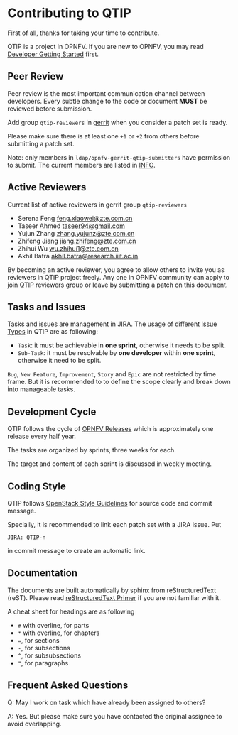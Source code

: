 Contributing to QTIP
====================

First of all, thanks for taking your time to contribute.

QTIP is a project in OPNFV. If you are new to OPNFV, you may read
[Developer Getting Started][gs] first.

Peer Review
-----------

Peer review is the most important communication channel between developers.
Every subtle change to the code or document **MUST** be reviewed before
submission.

Add group `qtip-reviewers` in [gerrit][gr] when you consider a patch set is ready.

Please make sure there is at least one `+1` or `+2` from others before
submitting a patch set.

Note: only members in `ldap/opnfv-gerrit-qtip-submitters` have permission
to submit. The current members are listed in [INFO][if].

Active Reviewers
----------------

Current list of active reviewers in gerrit group `qtip-reviewers`

* Serena Feng <feng.xiaowei@zte.com.cn>
* Taseer Ahmed <taseer94@gmail.com>
* Yujun Zhang <zhang.yujunz@zte.com.cn>
* Zhifeng Jiang <jiang.zhifeng@zte.com.cn>
* Zhihui Wu <wu.zhihui1@zte.com.cn>
* Akhil Batra <akhil.batra@research.iiit.ac.in>

By becoming an active reviewer, you agree to allow others to invite you as
reviewers in QTIP project freely. Any one in OPNFV community can apply to join
QTIP reviewers group or leave by submitting a patch on this document.

Tasks and Issues
----------------

Tasks and issues are management in [JIRA][jr]. The usage of different
[Issue Types][it] in QTIP are as following:

* `Task`: it must be achievable in **one sprint**, otherwise it needs to be split.
* `Sub-Task`: it must be resolvable by **one developer** within **one sprint**,
otherwise it need to be split.

`Bug`, `New Feature`, `Improvement`, `Story` and `Epic` are not
restricted by time frame. But it is recommended to to define the scope clearly
and break down into manageable tasks.

Development Cycle
-----------------

QTIP follows the cycle of [OPNFV Releases][or] which is approximately one release
every half year.

The tasks are organized by sprints, three weeks for each.

The target and content of each sprint is discussed in weekly meeting.

Coding Style
------------

QTIP follows [OpenStack Style Guidelines][os] for source code and commit message.

Specially, it is recommended to link each patch set with a JIRA issue. Put

    JIRA: QTIP-n

in commit message to create an automatic link.

Documentation
-------------

The documents are built automatically by sphinx from reStructuredText (reST).
Please read [reStructuredText Primer][rp] if you are not familiar with it.

A cheat sheet for headings are as following

* `#` with overline, for parts
* `*` with overline, for chapters
* `=`, for sections
* `-`, for subsections
* `^`, for subsubsections
* `"`, for paragraphs

Frequent Asked Questions
------------------------

Q: May I work on task which have already been assigned to others?

A: Yes. But please make sure you have contacted the original assignee to avoid
overlapping.

[gs]: https://wiki.opnfv.org/display/DEV/Developer+Getting+Started
[gr]: https://gerrit.opnfv.org/gerrit/#/q/project:+qtip
[jr]: https://jira.opnfv.org/browse/QTIP
[or]: https://wiki.opnfv.org/display/SWREL
[it]: https://jira.opnfv.org/secure/ShowConstantsHelp.jspa?decorator=popup#IssueTypes
[os]: http://docs.openstack.org/developer/hacking/
[if]: https://git.opnfv.org/cgit/qtip/tree/INFO
[rp]: http://www.sphinx-doc.org/en/stable/rest.html
